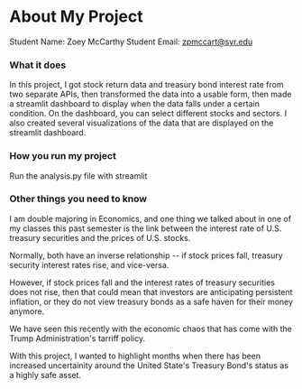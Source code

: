 # About My Project

Student Name:  Zoey McCarthy
Student Email:  zpmccart@syr.edu

### What it does
In this project, I got stock return data and treasury bond interest rate from two separate APIs, then transformed the data into a usable form, then made a streamlit dashboard to display when the data falls under a certain condition. On the dashboard, you can select different stocks and sectors. I also created several visualizations of the data that are displayed on the streamlit dashboard.

### How you run my project
Run the analysis.py file with streamlit

### Other things you need to know

I am double majoring in Economics, and one thing we talked about in one of my classes this past semester is the link between the interest rate of U.S. treasury securities and the prices of U.S. stocks.

 Normally, both have an inverse relationship -- if stock prices fall, treasury security interest rates rise, and vice-versa. 
 
 However, if stock prices fall and the interest rates of treasury securities does not rise, then that could mean that investors are anticipating persistent inflation, or they do not view treasury bonds as a safe haven for their money anymore. 
 
 We have seen this recently with the economic chaos that has come with the Trump Administration's tarriff policy.

 With this project, I wanted to highlight months when there has been increased uncertainity around the United State's Treasury Bond's status as a highly safe asset.